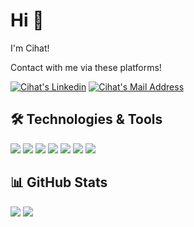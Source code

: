 # Hi 👋
I'm Cihat!

Contact with me via these platforms!

 <a href="https://www.linkedin.com/in/cihatyalman/" target="_blank" rel="nofollow"><img alt="Cihat's Linkedin" src="https://img.shields.io/badge/LinkedIn-0077B5?style=for-the-badge&logo=linkedin&logoColor=white" /></a>
 <a href="mailto:bmcihatyalman@gmail.com" target="_blank" rel="nofollow"><img alt="Cihat's Mail Address" src="https://img.shields.io/badge/Gmail-D14836?style=for-the-badge&logo=gmail&logoColor=white" /></a>


## 🛠 Technologies & Tools 
<img src="https://img.shields.io/badge/Flutter-blue?style=for-the-badge&logo=flutter&logoColor=white"></img>
<img src="https://img.shields.io/badge/Unity-grey?style=for-the-badge&logo=unity&logoColor=white"></img>
<img src="https://img.shields.io/badge/Python-blue?style=for-the-badge&logo=python&logoColor=white"></img>
<img src="https://img.shields.io/badge/C%23-purple?style=for-the-badge&logo=c-sharp&logoColor=white"></img>
<img src="https://img.shields.io/badge/Firebase-yellow?style=for-the-badge&logo=firebase&logoColor=white"></img>
<img src="https://img.shields.io/badge/Dart-blue?style=for-the-badge&logo=dart&logoColor=white"></img>
<img src="https://img.shields.io/badge/Android-green?style=for-the-badge&logo=android&logoColor=white"></img>


## 📊 GitHub Stats
<img src="https://github-readme-stats.vercel.app/api?username=cihatyalman&count_private=true&show_icons=true&theme=tokyonight">
<img src="https://github-readme-stats.vercel.app/api/top-langs/?username=cihatyalman&hide=JavaScript,Java,ruby&layout=compact&show_icons=true&theme=tokyonight">

<!--
- 👋 Hi, I’m @cihatyalman
- 👀 I’m interested in app & game development
- 🌱 I’m currently learning [Flutter](https://github.com/cihatyalman/flutter_core)
- 🔭 I’m currently working on [Flutter](https://github.com/cihatyalman/flutter_core)
- 📫 You can reach me at "bmcihatyalman@gmail.com"
- 🔗 You can reach my apps at "[CIYABOX](https://play.google.com/store/apps/dev?id=6128508124214547444)"
-->
